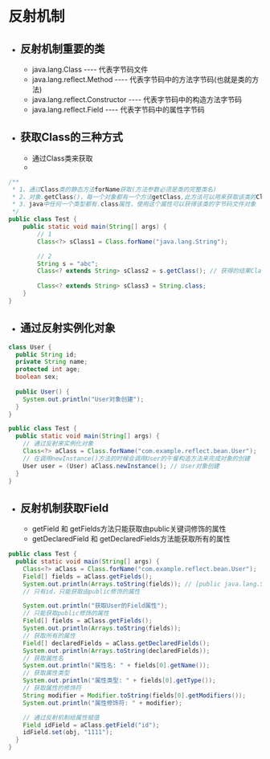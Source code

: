 # 反射机制
* ## 反射机制重要的类
  * java.lang.Class ---- 代表字节码文件
  * java.lang.reflect.Method ---- 代表字节码中的方法字节码(也就是类的方法)
  * java.lang.reflect.Constructor ---- 代表字节码中的构造方法字节码
  * java.lang.reflect.Field ---- 代表字节码中的属性字节码
* ## 获取Class的三种方式
  * 通过Class类来获取
  *

```java
/**
 * 1、通过Class类的静态方法forName获取(方法参数必须是类的完整类名)
 * 2、对象.getClass()，每一个对象都有一个方法getClass,此方法可以用来获取该类的Class
 * 3、java中任何一个类型都有.class属性，使用这个属性可以获得该类的字节码文件对象
 */
public class Test {
    public static void main(String[] args) {
        // 1
        Class<?> sClass1 = Class.forName("java.lang.String");

        // 2
        String s = "abc";
        Class<? extends String> sClass2 = s.getClass(); // 获得的结果Class与Class.forName()是相等的,字节码装载到JVM中只装载一份
        
        Class<? extends String> sClass3 = String.class;
    }
}
```

* ## 通过反射实例化对象

```java
class User {
  public String id;
  private String name;
  protected int age;
  boolean sex;
    
  public User() {
    System.out.println("User对象创建");
  }
}

public class Test {
  public static void main(String[] args) {
    // 通过反射来实例化对象
    Class<?> aClass = Class.forName("com.example.reflect.bean.User");
    // 在调用newInstance()方法的时候会调用User的午餐构造方法来完成对象的创建
    User user = (User) aClass.newInstance(); // User对象创建
  }
}
```

* ## 反射机制获取Field
    * getField 和 getFields方法只能获取由public关键词修饰的属性
    * getDeclaredField 和 getDeclaredFields方法能获取所有的属性
```java
public class Test {
  public static void main(String[] args) {
    Class<?> aClass = Class.forName("com.example.reflect.bean.User");
    Field[] fields = aClass.getFields();
    System.out.println(Arrays.toString(fields)); // [public java.lang.String com.example.reflect.bean.User.id]
    // 只有id，只能获取由public修饰的属性

    System.out.println("获取User的Field属性");
    // 只能获取public修饰的属性
    Field[] fields = aClass.getFields();
    System.out.println(Arrays.toString(fields));
    // 获取所有的属性
    Field[] declaredFields = aClass.getDeclaredFields();
    System.out.println(Arrays.toString(declaredFields));
    // 获取属性名
    System.out.println("属性名: " + fields[0].getName());
    // 获取属性类型
    System.out.println("属性类型: " + fields[0].getType());
    // 获取属性的修饰符
    String modifier = Modifier.toString(fields[0].getModifiers());
    System.out.println("属性修饰符: " + modifier);

    // 通过反射机制给属性赋值
    Field idField = aClass.getField("id");
    idField.set(obj, "1111");
  }
}
```























